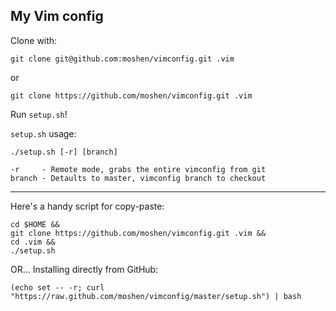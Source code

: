 ## My Vim config

Clone with:

    git clone git@github.com:moshen/vimconfig.git .vim

or

    git clone https://github.com/moshen/vimconfig.git .vim

Run `setup.sh`!

`setup.sh` usage:

    ./setup.sh [-r] [branch]

    -r     - Remote mode, grabs the entire vimconfig from git
    branch - Detaults to master, vimconfig branch to checkout

---------------------------------------

Here's a handy script for copy-paste:

    cd $HOME &&
    git clone https://github.com/moshen/vimconfig.git .vim &&
    cd .vim &&
    ./setup.sh

OR... Installing directly from GitHub:

    (echo set -- -r; curl "https://raw.github.com/moshen/vimconfig/master/setup.sh") | bash

